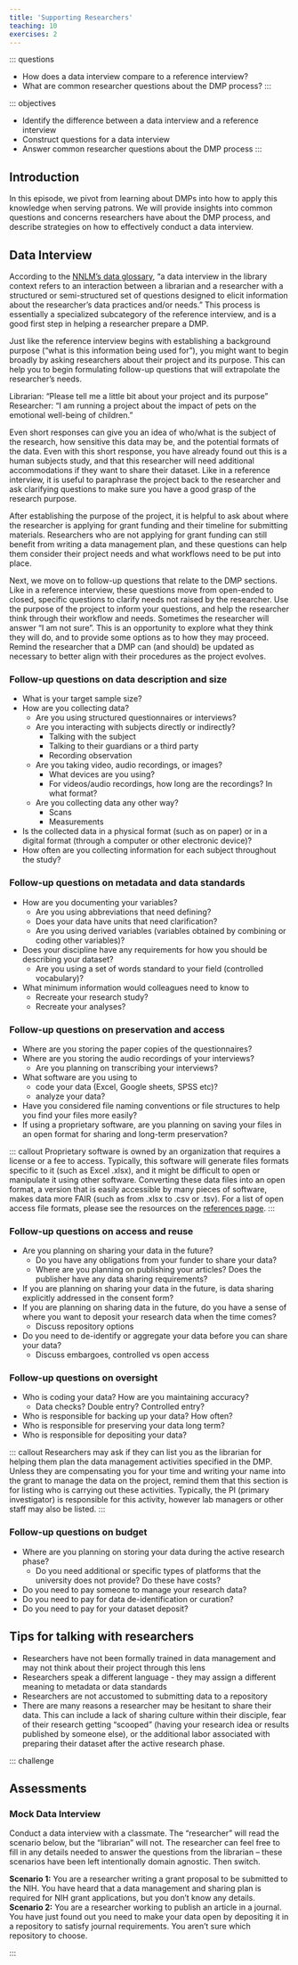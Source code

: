 ```yaml
---
title: 'Supporting Researchers'
teaching: 10
exercises: 2
---
```


::: questions
- How does a data interview compare to a reference interview?
- What are common researcher questions about the DMP process?
:::

::: objectives
- Identify the difference between a data interview and a reference interview
- Construct questions for a data interview
- Answer common researcher questions about the DMP process
:::

## Introduction
In this episode, we pivot from learning about DMPs into how to apply this knowledge when serving patrons. We will provide insights into common questions and concerns researchers have about the DMP process, and describe strategies on how to effectively conduct a data interview.

## Data Interview
According to the [NNLM’s data glossary](https://www.nnlm.gov/guides/data-glossary/data-interview), “a data interview in the library context refers to an interaction between a librarian and a researcher with a structured or semi-structured set of questions designed to elicit information about the researcher’s data practices and/or needs.” 
This process is essentially a specialized subcategory of the reference interview, and is a good first step in helping a researcher prepare a DMP.

Just like the reference interview begins with establishing a background purpose (“what is this information being used for”), you might want to begin broadly by asking researchers about their project and its purpose. This can help you to begin formulating follow-up questions that will extrapolate the researcher’s needs.

Librarian: “Please tell me a little bit about your project and its purpose”
Researcher: “I am running a project about the impact of pets on the emotional well-being of children.”

Even short responses can give you an idea of who/what is the subject of the research, how sensitive this data may be, and the potential formats of the data. Even with this short response, you have already found out this is a human subjects study, and that this researcher will need additional accommodations if they want to share their dataset. Like in a reference interview, it is useful to paraphrase the project back to the researcher and ask clarifying questions to make sure you have a good grasp of the research purpose.

After establishing the purpose of the project, it is helpful to ask about where the researcher is applying for grant funding and their timeline for submitting materials. Researchers who are not applying for grant funding can still benefit from writing a data management plan, and these questions can help them consider their project needs and what workflows need to be put into place.

Next, we move on to follow-up questions that relate to the DMP sections. Like in a reference interview, these questions move from open-ended to closed, specific questions to clarify needs not raised by the researcher. Use the purpose of the project to inform your questions, and help the researcher think through their workflow and needs. Sometimes the researcher will answer “I am not sure”. This is an opportunity to explore what they think they will do, and to provide some options as to how they may proceed. Remind the researcher that a DMP can (and should) be updated as necessary to better align with their procedures as the project evolves. 

### Follow-up questions on data description and size

- What is your target sample size?
- How are you collecting data?
  - Are you using structured questionnaires or interviews?
  - Are you interacting with subjects directly or indirectly?
    - Talking with the subject
    - Talking to their guardians or a third party
    - Recording observation
  - Are you taking video, audio recordings, or images?
    - What devices are you using?
    - For videos/audio recordings, how long are the recordings? In what format?
  - Are you collecting data any other way?
    - Scans
    - Measurements
- Is the collected data in a physical format (such as on paper) or in a digital format (through a computer or other electronic device)?
- How often are you collecting information for each subject throughout the study?

### Follow-up questions on metadata and data standards

- How are you documenting your variables?
    - Are you using abbreviations that need defining?
    - Does your data have units that need clarification?
    - Are you using derived variables (variables obtained by combining or coding other variables)?
- Does your discipline have any requirements for how you should be describing your dataset?
  - Are you using a set of words standard to your field (controlled vocabulary)?
- What minimum information would colleagues need to know to
  - Recreate your research study?
  - Recreate your analyses?

### Follow-up questions on preservation and access
- Where are you storing the paper copies of the questionnaires?
- Where are you storing the audio recordings of your interviews? 
  - Are you planning on transcribing your interviews?
- What software are you using to
  - code your data (Excel, Google sheets, SPSS etc)?
  - analyze your data?
- Have you considered file naming conventions or file structures to help you find your files more easily?
- If using a proprietary software, are you planning on saving your files in an open format for sharing and long-term preservation?

::: callout
Proprietary software is owned by an organization that requires a license or a fee to access. Typically, this software will generate files formats specific to it (such as Excel .xlsx), and it might be difficult to open or manipulate it using other software. Converting these data files into an open format, a version that is easily accessible by many pieces of software, makes data more FAIR (such as from .xlsx to .csv or .tsv). For a list of open access file formats, please see the resources on the [references page](https://ucla-imls-open-sci.info/dmp101/reference.html). 
:::

### Follow-up questions on access and reuse
- Are you planning on sharing your data in the future?
    - Do you have any obligations from your funder to share your data?
    - Where are you planning on publishing your articles? Does the publisher have any data sharing requirements?
- If you are planning on sharing your data in the future, is data sharing explicitly addressed in the consent form?
- If you are planning on sharing data in the future, do you have a sense of where you want to deposit your research data when the time comes?
  - Discuss repository options
- Do you need to de-identify or aggregate your data before you can share your data?
  - Discuss embargoes, controlled vs open access

### Follow-up questions on oversight
- Who is coding your data? How are you maintaining accuracy?
    - Data checks? Double entry? Controlled entry?
- Who is responsible for backing up your data? How often?
- Who is responsible for preserving your data long term?
- Who is responsible for depositing your data?

::: callout
Researchers may ask if they can list you as the librarian for helping them plan the data management activities specified in the DMP. Unless they are compensating you for your time and writing your name into the grant to manage the data on the project, remind them that this section is for listing who is carrying out these activities. Typically, the PI (primary investigator) is responsible for this activity, however lab managers or other staff may also be listed.
:::

### Follow-up questions on budget

- Where are you planning on storing your data during the active research phase?
  - Do you need additional or specific types of platforms that the university does not provide? Do these have costs?
- Do you need to pay someone to manage your research data?
- Do you need to pay for data de-identification or curation?
- Do you need to pay for your dataset deposit?

## Tips for talking with researchers
- Researchers have not been formally trained in data management and may not think about their project through this lens
- Researchers speak a different language - they may assign a different meaning to metadata or data standards 
- Researchers are not accustomed to submitting data to a repository
- There are many reasons a researcher may be hesitant to share their data. This can include a lack of sharing culture within their disciple, fear of their research getting “scooped” (having your research idea or results published by someone else), or the additional labor associated with preparing their dataset after the active research phase.

::: challenge

## Assessments

### Mock Data Interview

Conduct a data interview with a classmate. The “researcher” will read the scenario below, but the “librarian” will not. The researcher can feel free to fill in any details needed to answer the questions from the librarian – these scenarios have been left intentionally domain agnostic. Then switch.


**Scenario 1:** You are a researcher writing a grant proposal to be submitted to the NIH. You have heard that a data management and sharing plan is required for NIH grant applications, but you don’t know any details.\
**Scenario 2:** You are a researcher working to publish an article in a journal. You have just found out you need to make your data open by depositing it in a repository to satisfy journal requirements. You aren’t sure which repository to choose.

:::

